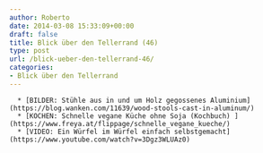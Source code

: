 ```yaml
---
author: Roberto
date: 2014-03-08 15:33:09+00:00
draft: false
title: Blick über den Tellerrand (46)
type: post
url: /blick-ueber-den-tellerrand-46/
categories:
- Blick über den Tellerrand
---
```



	  * [BILDER: Stühle aus in und um Holz gegossenes Aluminium](https://blog.wanken.com/11639/wood-stools-cast-in-aluminum/)
	  * [KOCHEN: Schnelle vegane Küche ohne Soja (Kochbuch) ](https://www.freya.at/flippage/schnelle_vegane_kueche/)
	  * [VIDEO: Ein Würfel im Würfel einfach selbstgemacht](https://www.youtube.com/watch?v=3Dgz3WLUAz0)

